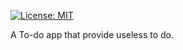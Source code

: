 [![License: MIT](https://img.shields.io/badge/License-MIT-yellow.svg)](https://opensource.org/licenses/MIT)

A To-do app that provide useless to do.

